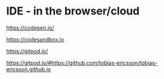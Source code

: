# IDE - in the browser/cloud

https://codepen.io/

https://codesandbox.io

https://gitpod.io/

https://gitpod.io/#https://github.com/tobias-ericsson/tobias-ericsson.github.io

